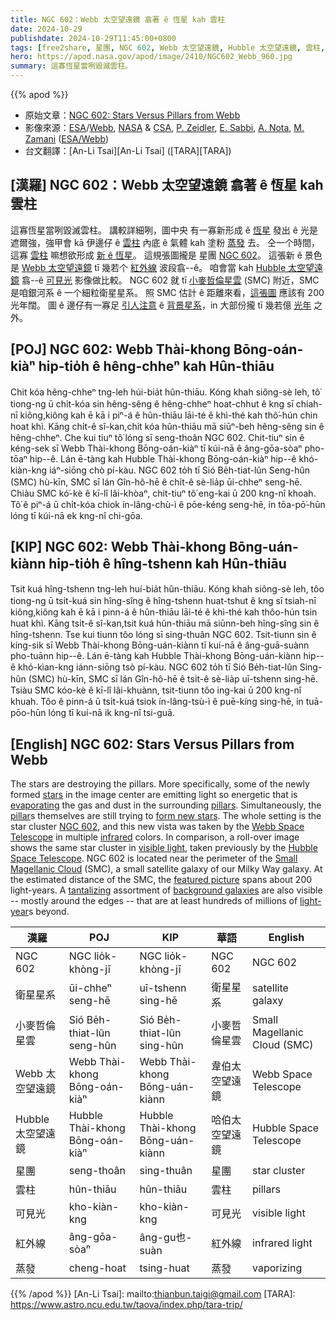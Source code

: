 ```yaml
---
title: NGC 602：Webb 太空望遠鏡 翕著 ê 恆星 kah 雲柱
date: 2024-10-29
publishdate: 2024-10-29T11:45:00+0800
tags: [free2share, 星團, NGC 602, Webb 太空望遠鏡, Hubble 太空望遠鏡, 雲柱, 紅外線, 可見光, 衛星星系, 小麥哲倫星雲, SMC, 蒸發]
hero: https://apod.nasa.gov/apod/image/2410/NGC602_Webb_960.jpg
summary: 這寡恆星當咧毀滅雲柱。
---
```


{{% apod %}}

- 原始文章：[NGC 602: Stars Versus Pillars from Webb](https://apod.nasa.gov/apod/ap241029.html)
- 影像來源：[ESA](https://www.esa.int/)/[Webb](https://science.nasa.gov/mission/webb/), [NASA](https://www.nasa.gov/) & [CSA](https://www.asc-csa.gc.ca/eng/), [P. Zeidler](https://www.stsci.edu/stsci-research/research-directory/peter-zeidler), [E. Sabbi](https://www.stsci.edu/~sabbi/), [A. Nota](https://www.issibern.ch/people/dr-antonella-nota/), [M. Zamani](https://mahdizamani.com/about) ([ESA/Webb](https://esawebb.org/))
- 台文翻譯：[An-Li Tsai][An-Li Tsai] ([TARA][TARA])

## [漢羅] NGC 602：Webb 太空望遠鏡 翕著 ê 恆星 kah 雲柱
這寡恆星當咧毀滅雲柱。
講較詳細咧，圖中央 有一寡新形成 ê [恆星][stars] 發出 ê 光是遮爾強，強甲會 kā 伊邊仔 ê [雲柱][pillars] 內底 ê 氣體 kah 塗粉 [蒸發][evaporating] 去。
仝一个時間，這寡 [雲柱][pillar] 嘛想欲形成 [新 ê 恆星][form new stars]。
這規張圖攏是 星團 [NGC 602][NGC 602]。
這張新 ê 景色是 [Webb 太空望遠鏡][Webb Space Telescope] tī 幾若个 [紅外線][infrared] 波段翕--ê。
咱會當 kah [Hubble 太空望遠鏡][Hubble Space Telescope] 翕--ê [可見光][visible light] 影像做比較。
NGC 602 就 tī [小麥哲倫星雲][Small Magellanic Cloud] (SMC) 附近，SMC 是咱銀河系 ê 一个細粒衛星星系。
照 SMC 估計 ê 距離來看，[這張圖][featured picture] 應該有 200 光年闊。
圖 ê 邊仔有一寡足 [引人注意][tantalizing] ê [背景星系][background galaxies]，in 大部份攏 tī 幾若億 [光年][light-year] 之外。

## [POJ] NGC 602: Webb Thài-khong Bōng-oán-kiàⁿ hip-tio̍h ê hêng-chheⁿ kah Hûn-thiāu
Chit kóa hêng-chheⁿ tng-leh húi-bia̍t hûn-thiāu.
Kóng khah siông-sè leh, tô͘ tiong-ng ū chi̍t-kóa sin hêng-sêng ê hêng-chheⁿ hoat-chhut ê kng sī chiah-nī kiông,kiông kah ē kā i piⁿ-á ê hûn-thiāu lāi-té ê khì-thé kah thô͘-hún chin hoat khì.
Kāng chi̍t-ê sî-kan,chit kóa hûn-thiāu mā siūⁿ-beh hêng-sêng sin ê hêng-chheⁿ.
Che kui tiuⁿ tô͘ lóng sī seng-thoân NGC 602.
Chit-tiuⁿ sin ê kéng-sek sī Webb Thài-khong Bōng-oán-kiàⁿ tī kúi-nā ê âng-gōa-sòaⁿ pho-tōaⁿ hip--ê.
Lán ē-tàng kah Hubble Thài-khong Bōng-oán-kiàⁿ hip--ê khó-kiàn-kng iáⁿ-siōng chò pí-kàu.
NGC 602 to̍h tī Sió Be̍h-tiat-lûn Seng-hûn (SMC) hù-kīn, SMC sī lán Gîn-hô-hē ê chi̍t-ê sè-lia̍p ūi-chheⁿ seng-hē.
Chiàu SMC kó͘-kè ê kī-lî lâi-khòaⁿ, chit-tiuⁿ tô͘ eng-kai ū 200 kng-nî khoah.
Tô͘ ê piⁿ-á ū chi̍t-kóa chiok ín-lâng-chù-ì ê pōe-kéng seng-hē, in tōa-pō͘-hūn lóng tī kúi-nā ek kng-nî chi-gōa.

## [KIP] NGC 602: Webb Thài-khong Bōng-uán-kiànn hip-tio̍h ê hîng-tshenn kah Hûn-thiāu
Tsit kuá hîng-tshenn tng-leh huí-bia̍t hûn-thiāu.
Kóng khah siông-sè leh, tôo tiong-ng ū tsi̍t-kuá sin hîng-sîng ê hîng-tshenn huat-tshut ê kng sī tsiah-nī kiông,kiông kah ē kā i pinn-á ê hûn-thiāu lāi-té ê khì-thé kah thôo-hún tsin huat khì.
Kāng tsi̍t-ê sî-kan,tsit kuá hûn-thiāu mā siūnn-beh hîng-sîng sin ê hîng-tshenn.
Tse kui tiunn tôo lóng sī sing-thuân NGC 602.
Tsit-tiunn sin ê kíng-sik sī Webb Thài-khong Bōng-uán-kiànn tī kuí-nā ê âng-guā-suànn pho-tuānn hip--ê.
Lán ē-tàng kah Hubble Thài-khong Bōng-uán-kiànn hip--ê khó-kìan-kng iánn-siōng tsò pí-kàu.
NGC 602 to̍h tī Sió Be̍h-tiat-lûn Sing-hûn (SMC) hù-kīn, SMC sī lán Gîn-hô-hē ê tsi̍t-ê sè-lia̍p uī-tshenn sing-hē.
Tsiàu SMC kóo-kè ê kī-lî lâi-khuànn, tsit-tiunn tôo ing-kai ū 200 kng-nî khuah.
Tôo ê pinn-á ū tsi̍t-kuá tsiok ín-lâng-tsù-ì ê puē-kíng sing-hē, in tuā-pōo-hūn lóng tī kuí-nā ik kng-nî tsi-guā.

## [English] NGC 602: Stars Versus Pillars from Webb
The stars are destroying the pillars.
More specifically, some of the newly formed [stars][stars] in the image center are emitting light so energetic that is [evaporating][evaporating] the gas and dust in the surrounding [pillars][pillars].
Simultaneously, the [pillar][pillar]s themselves are still trying to [form new stars][form new stars].
The whole setting is the star cluster [NGC 602][NGC 602], and this new vista was taken by the [Webb Space Telescope][Webb Space Telescope] in multiple [infrared][infrared] colors.
In comparison, a roll-over image shows the same star cluster in [visible light][visible light], taken previously by the [Hubble Space Telescope][Hubble Space Telescope].
NGC 602 is located near the perimeter of the [Small Magellanic Cloud][Small Magellanic Cloud] (SMC), a small satellite galaxy of our Milky Way galaxy.
At the estimated distance of the SMC, the [featured picture][featured picture] spans about 200 light-years.
A [tantalizing][tantalizing] assortment of [background galaxies][background galaxies] are also visible -- mostly around the edges -- that are at least hundreds of millions of [light-year][light-year]s beyond.

|漢羅|POJ|KIP|華語|English|
|-|-|-|-|-|
| NGC 602 | NGC lio̍k-khòng-jī | NGC lio̍k-khòng-jī | NGC 602 | NGC 602 |
| 衛星星系 | ūi-chheⁿ seng-hē | uī-tshenn sing-hē | 衛星星系 | satellite galaxy |
| 小麥哲倫星雲 | Sió Be̍h-thiat-lûn seng-hûn | Sió Be̍h-thiat-lûn sing-hûn | 小麥哲倫星雲 | Small Magellanic Cloud (SMC) |
| Webb 太空望遠鏡 | Webb Thài-khong Bōng-oán-kiàⁿ | Webb Thài-khong Bōng-uán-kiànn | 韋伯太空望遠鏡 | Webb Space Telescope |
| Hubble 太空望遠鏡 | Hubble Thài-khong Bōng-oán-kiàⁿ | Hubble Thài-khong Bōng-uán-kiànn | 哈伯太空望遠鏡 | Hubble Space Telescope |
| 星團 | seng-thoân | sing-thuân | 星團 | star cluster |
| 雲柱 | hûn-thiāu | hûn-thiāu | 雲柱 | pillars |
| 可見光 | kho-kiàn-kng | kho-kiàn-kng | 可見光 | visible light |
| 紅外線 | âng-gōa-sòaⁿ | âng-gu也-suàn | 紅外線 | infrared light |
| 蒸發 | cheng-hoat | tsing-huat | 蒸發 | vaporizing |

{{% /apod %}}
[An-Li Tsai]: mailto:thianbun.taigi@gmail.com
[TARA]: https://www.astro.ncu.edu.tw/taova/index.php/tara-trip/

[copyright]: https://apod.nasa.gov/apod/fap/lib/about_apod.html#srapply
[License3]: https://creativecommons.org/licenses/by/3.0/
[License2]:https://creativecommons.org/licenses/by-nc-nd/2.0/

[stars]:https://science.nasa.gov/universe/stars/types/
[evaporating]:https://apod.nasa.gov/apod/ap231206.html
[pillars]:https://apod.nasa.gov/apod/ap201206.html
[pillar]:https://apod.nasa.gov/apod/ap230110.html
[form new stars]:https://en.wikipedia.org/wiki/Star_formation
[NGC 602]:https://en.wikipedia.org/wiki/NGC_602
[Webb Space Telescope]:https://science.nasa.gov/mission/webb/
[infrared]:https://science.nasa.gov/ems/07_infraredwaves/
[visible light]:https://science.nasa.gov/ems/09_visiblelight/
[Hubble Space Telescope]:https://science.nasa.gov/mission/hubble/
[Small Magellanic Cloud]:https://en.wikipedia.org/wiki/Small_Magellanic_Cloud
[featured picture]:https://esawebb.org/images/weic2425c/
[tantalizing]:https://cdn.animalchannel.co/wp-content/uploads/2020/07/06062531/concerned_dog_featured-1.png
[background galaxies]:https://apod.nasa.gov/apod/ap210802.html
[light-year]:https://spaceplace.nasa.gov/light-year/
